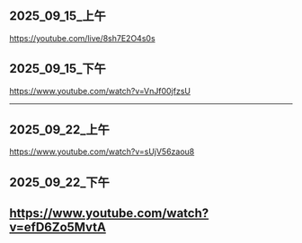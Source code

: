 ## 2025_09_15_上午
https://youtube.com/live/8sh7E2O4s0s

## 2025_09_15_下午
https://www.youtube.com/watch?v=VnJf00jfzsU

---

## 2025_09_22_上午
https://www.youtube.com/watch?v=sUjV56zaou8

## 2025_09_22_下午
https://www.youtube.com/watch?v=efD6Zo5MvtA
---
